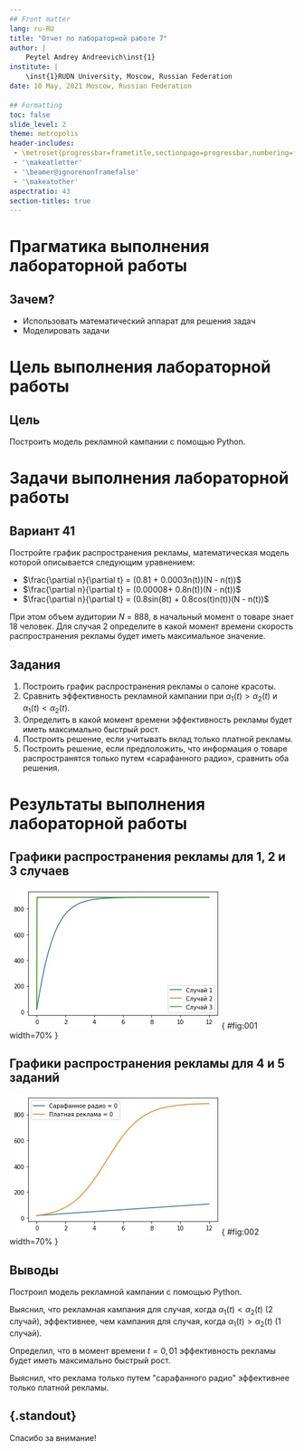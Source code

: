 ```yaml
---
## Front matter
lang: ru-RU
title: "Отчет по лабораторной работе 7"
author: |
	Peytel Andrey Andreevich\inst{1}
institute: |
	\inst{1}RUDN University, Moscow, Russian Federation
date: 10 May, 2021 Moscow, Russian Federation

## Formatting
toc: false
slide_level: 2
theme: metropolis
header-includes: 
 - \metroset{progressbar=frametitle,sectionpage=progressbar,numbering=fraction}
 - '\makeatletter'
 - '\beamer@ignorenonframefalse'
 - '\makeatother'
aspectratio: 43
section-titles: true
---
```


# **Прагматика выполнения лабораторной работы**

## Зачем?

* Использовать математический аппарат для решения задач
* Моделировать задачи

# **Цель выполнения лабораторной работы**

## Цель

Построить модель рекламной кампании с помощью Python.

# **Задачи выполнения лабораторной работы**

## Вариант 41

Постройте график распространения рекламы, математическая модель которой описывается следующим уравнением:

- $\frac{\partial n}{\partial t} = (0.81 + 0.0003n(t))(N - n(t))$
- $\frac{\partial n}{\partial t} = (0.00008+ 0.8n(t))(N - n(t))$
- $\frac{\partial n}{\partial t} = (0.8sin(8t) + 0.8cos(t)n(t))(N - n(t))$

При этом объем аудитории $N$ = 888, в начальный момент о товаре знает 18 человек. Для случая 2 определите в какой момент времени скорость распространения 
рекламы будет иметь максимальное значение.

## Задания

1. Построить график распространения рекламы о салоне красоты.
2. Сравнить эффективность рекламной кампании при $\alpha_1(t) > \alpha_2(t)$ и $\alpha_1(t) < \alpha_2(t)$.
3. Определить в какой момент времени эффективность рекламы будет иметь максимально быстрый рост.
4. Построить решение, если учитывать вклад только платной рекламы.
5. Построить решение, если предположить, что информация о товаре распространятся только путем «сарафанного радио», сравнить оба решения.

# **Результаты выполнения лабораторной работы**

## Графики распространения рекламы для 1, 2 и 3 случаев

![](image/1.png){ #fig:001 width=70% } 

## Графики распространения рекламы для 4 и 5 заданий

![](image/2.png){ #fig:002 width=70% }

## Выводы

Построил модель рекламной кампании с помощью Python.

Выяснил, что рекламная кампания для случая, когда $\alpha_1(t) < \alpha_2(t)$ (2 случай), эффективнее, чем кампания для случая, когда 
$\alpha_1(t) > \alpha_2(t)$ (1 случай).

Определил, что в момент времени $t = 0,01$ эффективность рекламы будет иметь максимально быстрый рост.

Выяснил, что реклама только путем "сарафанного радио" эффективнее только платной рекламы.

## {.standout}

Спасибо за внимание!
